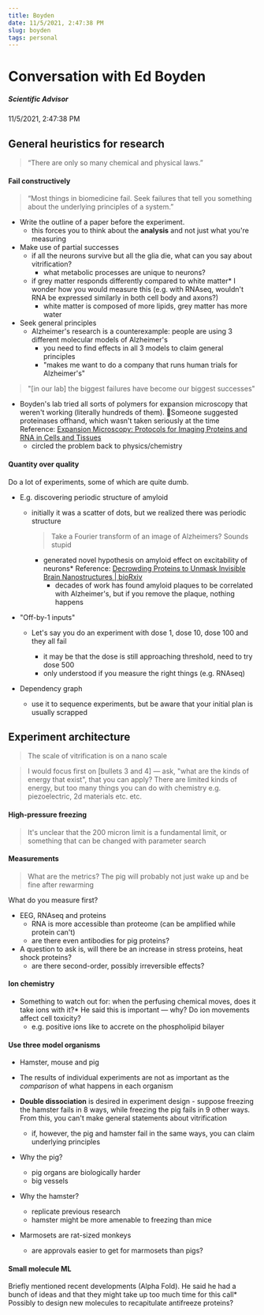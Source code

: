 ```yaml
---
title: Boyden
date: 11/5/2021, 2:47:38 PM
slug: boyden
tags: personal
---
```


# Conversation with Ed Boyden

##### Scientific Advisor

11/5/2021, 2:47:38 PM

## General heuristics for research

> “There are only so many chemical and physical laws.”

#### Fail constructively

> “Most things in biomedicine fail. Seek failures that tell you something about the underlying principles of a system.”

- Write the outline of a paper before the experiment.
  - this forces you to think about the **analysis** and not just what you're measuring
- Make use of partial successes
  - if all the neurons survive but all the glia die, what can you say about vitrification?
    - what metabolic processes are unique to neurons?
  - if grey matter responds differently compared to white matter\* <span class="annotation">I wonder how you would measure this (e.g. with RNAseq, wouldn't RNA be expressed similarly in both cell body and axons?)</span>
    - white matter is composed of more lipids, grey matter has more water
- Seek general principles
  - Alzheimer's research is a counterexample: people are using 3 different molecular models of Alzheimer's
    - you need to find effects in all 3 models to claim general principles
    - "makes me want to do a company that runs human trials for Alzheimer's"

> "[in our lab] the biggest failures have become our biggest successes"

- Boyden's lab tried all sorts of polymers for expansion microscopy that weren't working (literally hundreds of them). Someone suggested proteinases offhand, which wasn't taken seriously at the time <span class="annotation">Reference: [Expansion Microscopy: Protocols for Imaging Proteins and RNA in Cells and Tissues](https://www.ncbi.nlm.nih.gov/pmc/articles/PMC6158110/) </span>
  - circled the problem back to physics/chemistry

#### Quantity over quality

Do a lot of experiments, some of which are quite dumb.

- E.g. discovering periodic structure of amyloid

  - initially it was a scatter of dots, but we realized there was periodic structure

    > Take a Fourier transform of an image of Alzheimers? Sounds stupid

    - generated novel hypothesis on amyloid effect on excitability of neurons\* <span class="annotation">Reference: [Decrowding Proteins to Unmask Invisible Brain Nanostructures \| bioRxiv](https://www.biorxiv.org/content/10.1101/2020.08.29.273540v1.full)</span>
      - decades of work has found amyloid plaques to be correlated with Alzheimer's, but if you remove the plaque, nothing happens

- "Off-by-1 inputs"

  - Let's say you do an experiment with dose 1, dose 10, dose 100 and they all fail

    - it may be that the dose is still approaching threshold, need to try dose 500
    - only understood if you measure the right things (e.g. RNAseq)

- Dependency graph
  - use it to sequence experiments, but be aware that your initial plan is usually scrapped

## Experiment architecture

> The scale of vitrification is on a nano scale

> I would focus first on [bullets 3 and 4] — ask, "what are the kinds of energy that exist", that you can apply? There are limited kinds of energy, but too many things you can do with chemistry e.g. piezoelectric, 2d materials etc. etc.

#### High-pressure freezing

> It's unclear that the 200 micron limit is a fundamental limit, or something that can be changed with parameter search

#### Measurements

> What are the metrics? The pig will probably not just wake up and be fine after rewarming

What do you measure first?

- EEG, RNAseq and proteins
  - RNA is more accessible than proteome (can be amplified while protein can't)
  - are there even antibodies for pig proteins?
- A question to ask is, will there be an increase in stress proteins, heat shock proteins?
  - are there second-order, possibly irreversible effects?

#### Ion chemistry

- Something to watch out for: when the perfusing chemical moves, does it take ions with it?\* <span class="annotation">He said this is important — why? Do ion movements affect cell toxicity?</span>
  - e.g. positive ions like to accrete on the phospholipid bilayer

#### Use three model organisms

- Hamster, mouse and pig
- The results of individual experiments are not as important as the _comparison_ of what happens in each organism
- **Double dissociation** is desired in experiment design - suppose freezing the hamster fails in 8 ways, while freezing the pig fails in 9 other ways. From this, you can't make general statements about vitrification
  - if, however, the pig and hamster fail in the same ways, you can claim underlying principles
- Why the pig?
  - pig organs are biologically harder
  - big vessels
- Why the hamster?

  - replicate previous research
  - hamster might be more amenable to freezing than mice

- Marmosets are rat-sized monkeys
  - are approvals easier to get for marmosets than pigs?

#### Small molecule ML

Briefly mentioned recent developments (Alpha Fold). He said he had a bunch of ideas and that they might take up too much time for this call\* <span class="annotation"> Possibly to design new molecules to recapitulate antifreeze proteins?</span>
